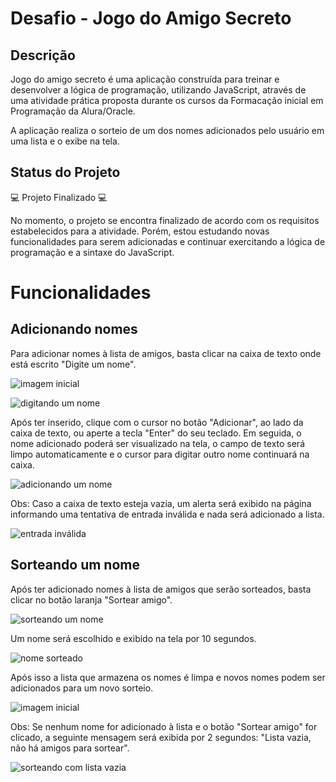 # Desafio - Jogo do Amigo Secreto
## Descrição
Jogo do amigo secreto é uma aplicação construída para treinar e desenvolver a lógica de programação, utilizando JavaScript, através de uma atividade prática proposta durante os cursos da Formacação inicial em Programação da Alura/Oracle.

A aplicação realiza o sorteio de um dos nomes adicionados pelo usuário em uma lista e o exibe na tela.

## Status do Projeto
💻 Projeto Finalizado 💻

No momento, o projeto se encontra finalizado de acordo com os requisitos estabelecidos para a atividade. Porém, estou estudando novas funcionalidades para serem adicionadas e continuar exercitando a lógica de programação e a sintaxe do JavaScript.

# Funcionalidades

## Adicionando nomes
Para adicionar nomes à lista de amigos, basta clicar na caixa de texto onde está escrito "Digite um nome". 

![imagem inicial](https://github.com/user-attachments/assets/d2df978f-ead8-45ae-8209-30d7bbc2174a)

![digitando um nome](https://github.com/user-attachments/assets/2eebeefd-1a90-42ef-a8eb-c79a1cb9d9ba)

Após ter inserido, clique com o cursor no botão "Adicionar", ao lado da caixa de texto, ou aperte a tecla "Enter" do seu teclado. Em seguida, o nome adicionado poderá ser visualizado na tela, o campo de texto será limpo automaticamente e o cursor para digitar outro nome continuará na caixa. 

![adicionando um nome](https://github.com/user-attachments/assets/57080cf8-3df1-4a0b-82c4-ab9642d06fcf)

Obs: Caso a caixa de texto esteja vazia, um alerta será exibido na página informando uma tentativa de entrada inválida e nada será adicionado a lista.

![entrada inválida](https://github.com/user-attachments/assets/7a975f5d-dc99-457c-825e-ade66d9cf01d)

## Sorteando um nome
Após ter adicionado nomes à lista de amigos que serão sorteados, basta clicar no botão laranja "Sortear amigo".

![sorteando um nome](https://github.com/user-attachments/assets/2204927c-5920-4275-bebd-ca3283d5a30e)

Um nome será escolhido e exibido na tela por 10 segundos.

![nome sorteado](https://github.com/user-attachments/assets/c4d7e1a1-d6c4-4fad-9d36-590f9e09b7f1)

Após isso a lista que armazena os nomes é limpa e novos nomes podem ser adicionados para um novo sorteio.

![imagem inicial](https://github.com/user-attachments/assets/d2df978f-ead8-45ae-8209-30d7bbc2174a)

Obs: Se nenhum nome for adicionado à lista e o botão "Sortear amigo" for clicado, a seguinte mensagem será exibida por 2 segundos: "Lista vazia, não há amigos para sortear".

![sorteando com lista vazia](https://github.com/user-attachments/assets/effca24a-3862-4d03-b91a-25558607c13d)

